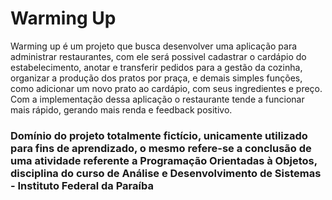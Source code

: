 # Warming Up

Warming up é um projeto que busca desenvolver uma aplicação para administrar restaurantes, com ele será possivel cadastrar o cardápio do estabelecimento, anotar e transferir pedidos para a gestão da cozinha, organizar a produção dos pratos por praça, e demais simples funções, como adicionar um novo prato ao cardápio, com seus ingredientes e preço. Com a implementação dessa aplicação o restaurante tende a funcionar mais rápido, gerando mais renda e feedback positivo.

<h3>Domínio do projeto totalmente fictício, unicamente utilizado para fins de aprendizado, o mesmo refere-se a conclusão de uma atividade referente a Programação Orientadas à Objetos, disciplina do curso de Análise e Desenvolvimento de Sistemas - Instituto Federal da Paraíba</h3>
